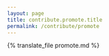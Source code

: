 ```yaml
---
layout: page
title: contribute.promote.title
permalink: /contribute/promote
---
```


{% translate_file promote.md %}
